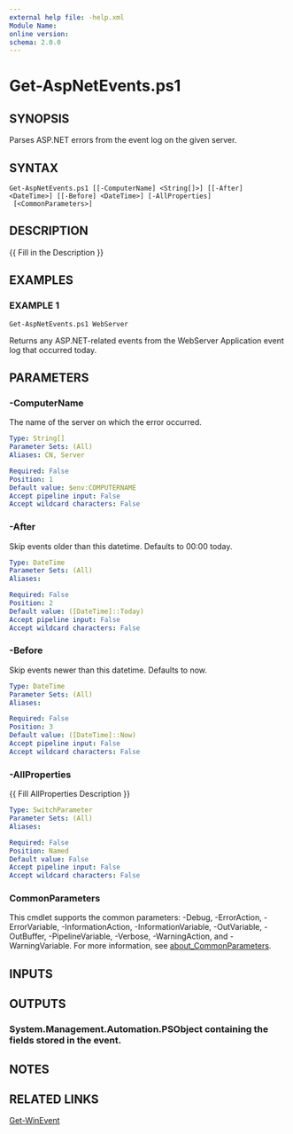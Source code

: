 ```yaml
---
external help file: -help.xml
Module Name:
online version:
schema: 2.0.0
---
```


# Get-AspNetEvents.ps1

## SYNOPSIS
Parses ASP.NET errors from the event log on the given server.

## SYNTAX

```
Get-AspNetEvents.ps1 [[-ComputerName] <String[]>] [[-After] <DateTime>] [[-Before] <DateTime>] [-AllProperties]
 [<CommonParameters>]
```

## DESCRIPTION
{{ Fill in the Description }}

## EXAMPLES

### EXAMPLE 1
```
Get-AspNetEvents.ps1 WebServer
```

Returns any ASP.NET-related events from the WebServer Application event log that occurred today.

## PARAMETERS

### -ComputerName
The name of the server on which the error occurred.

```yaml
Type: String[]
Parameter Sets: (All)
Aliases: CN, Server

Required: False
Position: 1
Default value: $env:COMPUTERNAME
Accept pipeline input: False
Accept wildcard characters: False
```

### -After
Skip events older than this datetime.
Defaults to 00:00 today.

```yaml
Type: DateTime
Parameter Sets: (All)
Aliases:

Required: False
Position: 2
Default value: ([DateTime]::Today)
Accept pipeline input: False
Accept wildcard characters: False
```

### -Before
Skip events newer than this datetime.
Defaults to now.

```yaml
Type: DateTime
Parameter Sets: (All)
Aliases:

Required: False
Position: 3
Default value: ([DateTime]::Now)
Accept pipeline input: False
Accept wildcard characters: False
```

### -AllProperties
{{ Fill AllProperties Description }}

```yaml
Type: SwitchParameter
Parameter Sets: (All)
Aliases:

Required: False
Position: Named
Default value: False
Accept pipeline input: False
Accept wildcard characters: False
```

### CommonParameters
This cmdlet supports the common parameters: -Debug, -ErrorAction, -ErrorVariable, -InformationAction, -InformationVariable, -OutVariable, -OutBuffer, -PipelineVariable, -Verbose, -WarningAction, and -WarningVariable. For more information, see [about_CommonParameters](http://go.microsoft.com/fwlink/?LinkID=113216).

## INPUTS

## OUTPUTS

### System.Management.Automation.PSObject containing the fields stored in the event.
## NOTES

## RELATED LINKS

[Get-WinEvent]()

